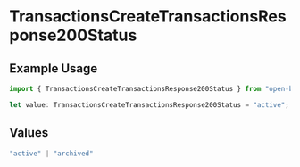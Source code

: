 # TransactionsCreateTransactionsResponse200Status

## Example Usage

```typescript
import { TransactionsCreateTransactionsResponse200Status } from "open-billing/models/operations";

let value: TransactionsCreateTransactionsResponse200Status = "active";
```

## Values

```typescript
"active" | "archived"
```